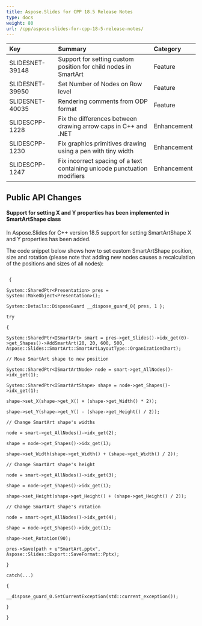 ```yaml
---
title: Aspose.Slides for CPP 18.5 Release Notes
type: docs
weight: 80
url: /cpp/aspose-slides-for-cpp-18-5-release-notes/
---
```


|**Key**|**Summary**|**Category**|
| :- | :- | :- |
|SLIDESNET-39148|Support for setting custom position for child nodes in SmartArt|Feature|
|SLIDESNET-39950|Set Number of Nodes on Row level|Feature|
|SLIDESNET-40035|Rendering comments from ODP format|Feature|
|SLIDESCPP-1228|Fix the differences between drawing arrow caps in C++ and .NET|Enhancement|
|SLIDESCPP-1230|Fix graphics primitives drawing using a pen with tiny width|Enhancement|
|SLIDESCPP-1247|Fix incorrect spacing of a text containing unicode punctuation modifiers|Enhancement|
## **Public API Changes**

#### **Support for setting X and Y properties has been implemented in SmartArtShape class**
In Aspose.Slides for C++ version 18.5 support for setting SmartArtShape X and Y properties has been added.

The code snippet below shows how to set custom SmartArtShape position, size and rotation (please note that adding new nodes causes a recalculation of the positions and sizes of all nodes):

```

 {

System::SharedPtr<Presentation> pres = System::MakeObject<Presentation>();

System::Details::DisposeGuard __dispose_guard_0{ pres, 1 };

try

{

System::SharedPtr<ISmartArt> smart = pres->get_Slides()->idx_get(0)->get_Shapes()->AddSmartArt(20, 20, 600, 500, Aspose::Slides::SmartArt::SmartArtLayoutType::OrganizationChart);

// Move SmartArt shape to new position

System::SharedPtr<ISmartArtNode> node = smart->get_AllNodes()->idx_get(1);

System::SharedPtr<ISmartArtShape> shape = node->get_Shapes()->idx_get(1);

shape->set_X(shape->get_X() + (shape->get_Width() * 2));

shape->set_Y(shape->get_Y() - (shape->get_Height() / 2));

// Change SmartArt shape's widths

node = smart->get_AllNodes()->idx_get(2);

shape = node->get_Shapes()->idx_get(1);

shape->set_Width(shape->get_Width() + (shape->get_Width() / 2));

// Change SmartArt shape's height

node = smart->get_AllNodes()->idx_get(3);

shape = node->get_Shapes()->idx_get(1);

shape->set_Height(shape->get_Height() + (shape->get_Height() / 2));

// Change SmartArt shape's rotation

node = smart->get_AllNodes()->idx_get(4);

shape = node->get_Shapes()->idx_get(1);

shape->set_Rotation(90);

pres->Save(path + u"SmartArt.pptx", Aspose::Slides::Export::SaveFormat::Pptx);

}

catch(...)

{

__dispose_guard_0.SetCurrentException(std::current_exception());

}

}

```
